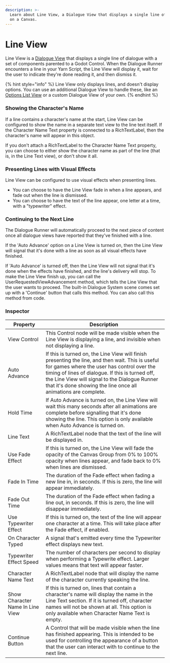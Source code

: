 ```yaml
---
description: >-
  Learn about Line View, a Dialogue View that displays a single line of dialogue
  on a Canvas.
---
```


# Line View

Line View is a [Dialogue View](README.md) that displays a single line of dialogue with a set of components parented to a Godot Control. When the Dialogue Runner encounters a line in your Yarn Script, the Line View will display it, wait for the user to indicate they're done reading it, and then dismiss it.

{% hint style="info" %}
Line View only displays lines, and doesn't display options. You can use an additional Dialogue View to handle these, like an [Options List View](options-list-view.md) or a custom Dialogue View of your own.
{% endhint %}

### Showing the Character's Name

If a line contains a character's name at the start, Line View can be configured to show the name in a separate text view to the line text itself. If the Character Name Text property is connected to a RichTextLabel, then the character's name will appear in this object.

If you don't attach a RichTextLabel to the Character Name Text property, you can choose to either show the character name as part of the line (that is, in the Line Text view), or don't show it all.

### Presenting Lines with Visual Effects

Line View can be configured to use visual effects when presenting lines.

* You can choose to have the Line View fade in when a line appears, and fade out when the line is dismissed.
* You can choose to have the text of the line appear, one letter at a time, with a "typewriter" effect.

### Continuing to the Next Line

The Dialogue Runner will automatically proceed to the next piece of content once all dialogue views have reported that they've finished with a line. 

If the 'Auto Advance' option on a Line View is turned on, then the Line View will signal that it's done with a line as soon as all visual effects have finished. 

If 'Auto Advance' is turned off, then the Line View will not signal that it's done when the effects have finished, and the line's delivery will stop. To make the Line View finish up, you can call the UserRequestedViewAdvancement method, which tells the Line View that the user wants to proceed. The built-in Dialogue System scene comes set up with a 'Continue' button that calls this method. You can also call this method from code.
 
### Inspector

| Property| Description|
| ------- | -------------|
| View Control | This Control node will be made visible when the Line View is displaying a line, and invisible when not displaying a line.|
| Auto Advance | If this is turned on, the Line View will finish presenting the line, and then wait. This is useful for games where the user has control over the timing of lines of dialogue. If this is turned off, the Line View will signal to the Dialogue Runner that it's done showing the line once all animations are complete. |
| Hold Time | If Auto Advance is turned on, the Line View will wait this many seconds after all animations are complete before signalling that it's done showing the line. This option is only available when Auto Advance is turned on.|
| Line Text| A RichTextLabel node that the text of the line will be displayed in.|
| Use Fade Effect| If this is turned on, the Line View will fade the opacity of the Canvas Group from 0% to 100% opacity when lines appear, and fade back to 0% when lines are dismissed.|
| Fade In Time| The duration of the Fade effect when fading a new line in, in seconds. If this is zero, the line will appear immediately.|
| Fade Out Time| The duration of the Fade effect when fading a line out, in seconds. If this is zero, the line will disappear immediately.|
| Use Typewriter Effect| If this is turned on, the text of the line will appear one character at a time. This will take place after the Fade effect, if enabled.|
| On Character Typed| A signal that's emitted every time the Typewriter effect displays new text.|
| Typewriter Effect Speed| The number of characters per second to display when performing a Typewrite effect. Larger values means that text will appear faster.|
| Character Name Text| A RichTextLabel node that will display the name of the character currently speaking the line.|
| Show Character Name In Line View| If this is turned on, lines that contain a character's name will display the name in the Line Text section. If it is turned off, character names will not be shown at all. This option is only available when Character Name Text is empty.|
| Continue Button| A Control that will be made visible when the line has finished appearing. This is intended to be used for controlling the appearance of a button that the user can interact with to continue to the next line.|

